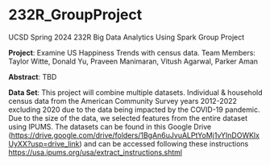 # 232R_GroupProject
UCSD Spring 2024 232R Big Data Analytics Using Spark Group Project 

**Project**: Examine US Happiness Trends with census data. 
Team Members: Taylor Witte, Donald Yu, Praveen Manimaran, Vitush Agarwal, Parker Aman

**Abstract**: 
TBD

**Data Set**: 
This project will combine multiple datasets. 
Individual & household census data from the American Community Survey years 2012-2022 excluding 2020 due to the data being impacted by the COVID-19 pandemic. Due to the size of the data, we selected features from the entire dataset using IPUMS. The datasets can be found in this Google Drive (https://drive.google.com/drive/folders/1BgAn6uJvuALPtYoMj1vYInDOWKlxUyXX?usp=drive_link) and can be accessed following these instructions https://usa.ipums.org/usa/extract_instructions.shtml



